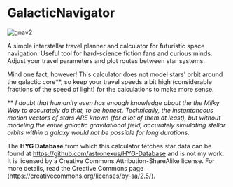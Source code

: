 # GalacticNavigator

![gnav2](https://user-images.githubusercontent.com/80536083/191128419-b2622892-e18d-46ac-97f4-ff5e19dedce0.PNG)

A simple interstellar travel planner and calculator for futuristic space navigation. Useful tool for hard-science fiction fans and curious minds. Adjust your travel parameters and plot routes between star systems.

Mind one fact, however! This calculator does not model stars' orbit around the galactic core**, so keep your travel speeds a bit high (considerable fractions of the speed of light) for the calculations to make more sense. 

** *I doubt that humanity even has enough knowledge about the the Milky Way to accurately do that, to be honest. Technically, the instantaneous motion vectors of stars ARE known (for a lot of them at least), but without modeling the entire galactic gravitational field, accurately simulating stellar orbits within a galaxy would not be possible for long durations.*

The **HYG Database** from which this calculator fetches star data can be found at https://github.com/astronexus/HYG-Database and is not my work. It is licensed by a Creative Commons Attribution-ShareAlike license. For more details, read the Creative Commons page (https://creativecommons.org/licenses/by-sa/2.5/).
